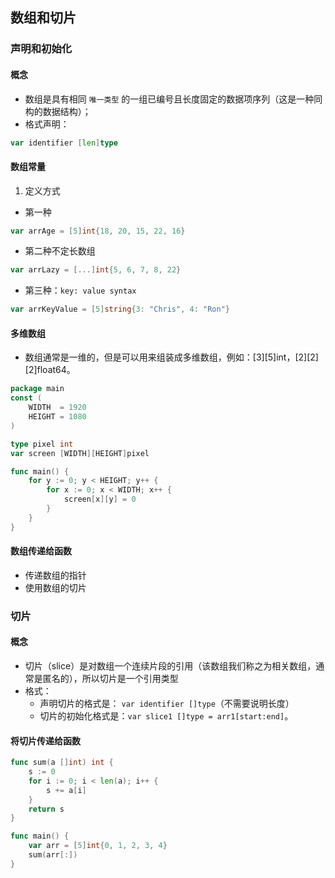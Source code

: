 ## 数组和切片
### 声明和初始化
#### 概念
- 数组是具有相同 `唯一类型` 的一组已编号且长度固定的数据项序列（这是一种同构的数据结构）；
- 格式声明：
```go
var identifier [len]type
```

#### 数组常量
1. 定义方式
- 第一种
```go
var arrAge = [5]int{18, 20, 15, 22, 16}
```
- 第二种不定长数组
```go
var arrLazy = [...]int{5, 6, 7, 8, 22}
```
- 第三种：`key: value syntax`
```go
var arrKeyValue = [5]string{3: "Chris", 4: "Ron"}
```
#### 多维数组
- 数组通常是一维的，但是可以用来组装成多维数组，例如：[3][5]int，[2][2][2]float64。
```go
package main
const (
	WIDTH  = 1920
	HEIGHT = 1080
)

type pixel int
var screen [WIDTH][HEIGHT]pixel

func main() {
	for y := 0; y < HEIGHT; y++ {
		for x := 0; x < WIDTH; x++ {
			screen[x][y] = 0
		}
	}
}
```

#### 数组传递给函数
- 传递数组的指针
- 使用数组的切片

### 切片
#### 概念
- 切片（slice）是对数组一个连续片段的引用（该数组我们称之为相关数组，通常是匿名的），所以切片是一个引用类型
- 格式：
    - 声明切片的格式是： `var identifier []type`（不需要说明长度）
    - 切片的初始化格式是：`var slice1 []type = arr1[start:end]`。

#### 将切片传递给函数
```go
func sum(a []int) int {
	s := 0
	for i := 0; i < len(a); i++ {
		s += a[i]
	}
	return s
}

func main() {
	var arr = [5]int{0, 1, 2, 3, 4}
	sum(arr[:])
}
```